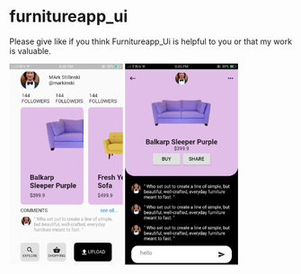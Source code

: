 # furnitureapp_ui

Please give like if you think Furnitureapp_Ui is helpful to you or that my work is valuable.

<img src="1.png" width="40%" height="40%"> <img src="2.png" width="40%" height="40%"> 